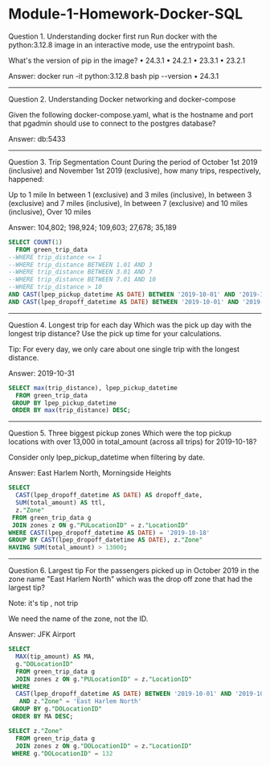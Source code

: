 # Module-1-Homework-Docker-SQL

Question 1. Understanding docker first run Run docker with the python:3.12.8 image in an interactive mode, use the entrypoint bash.

What's the version of pip in the image?
•	24.3.1
•	24.2.1
•	23.3.1
•	23.2.1

Answer: 
docker run -it python:3.12.8 bash
pip --version
•	24.3.1

-----------------------------------------------------------------------------------------------------------------------------------------
Question 2. Understanding Docker networking and docker-compose 

Given the following docker-compose.yaml, what is the hostname and port that pgadmin should use to connect to the postgres database?

Answer:
db:5433

-----------------------------------------------------------------------------------------------------------------------------------------

Question 3. Trip Segmentation Count
During the period of October 1st 2019 (inclusive) and November 1st 2019 (exclusive), how many trips, respectively, happened:

Up to 1 mile
In between 1 (exclusive) and 3 miles (inclusive),
In between 3 (exclusive) and 7 miles (inclusive),
In between 7 (exclusive) and 10 miles (inclusive),
Over 10 miles

Answer: 104,802; 198,924; 109,603; 27,678; 35,189
```sql
SELECT COUNT(1)
  FROM green_trip_data
--WHERE trip_distance <= 1
--WHERE trip_distance BETWEEN 1.01 AND 3
--WHERE trip_distance BETWEEN 3.01 AND 7
--WHERE trip_distance BETWEEN 7.01 AND 10
--WHERE trip_distance > 10
AND CAST(lpep_pickup_datetime AS DATE) BETWEEN '2019-10-01' AND '2019-10-31'
AND CAST(lpep_dropoff_datetime AS DATE) BETWEEN '2019-10-01' AND '2019-10-31';

```````

-----------------------------------------------------------------------------------------------------------------------------------------

Question 4. Longest trip for each day
Which was the pick up day with the longest trip distance? Use the pick up time for your calculations.

Tip: For every day, we only care about one single trip with the longest distance.

Answer: 
2019-10-31
```sql
SELECT max(trip_distance), lpep_pickup_datetime
  FROM green_trip_data
 GROUP BY lpep_pickup_datetime
 ORDER BY max(trip_distance) DESC;
```````
-----------------------------------------------------------------------------------------------------------------------------------------

Question 5. Three biggest pickup zones
Which were the top pickup locations with over 13,000 in total_amount (across all trips) for 2019-10-18?

Consider only lpep_pickup_datetime when filtering by date.

Answer: East Harlem North, Morningside Heights
```sql
SELECT 
  CAST(lpep_dropoff_datetime AS DATE) AS dropoff_date, 
  SUM(total_amount) AS ttl, 
  z."Zone"
 FROM green_trip_data g
 JOIN zones z ON g."PULocationID" = z."LocationID"
WHERE CAST(lpep_dropoff_datetime AS DATE) = '2019-10-18'
GROUP BY CAST(lpep_dropoff_datetime AS DATE), z."Zone"
HAVING SUM(total_amount) > 13000;
```````
-----------------------------------------------------------------------------------------------------------------------------------------

Question 6. Largest tip
For the passengers picked up in October 2019 in the zone name "East Harlem North" which was the drop off zone that had the largest tip?

Note: it's tip , not trip

We need the name of the zone, not the ID.

Answer:  JFK Airport
```sql
SELECT 
  MAX(tip_amount) AS MA, 
  g."DOLocationID"
  FROM green_trip_data g
  JOIN zones z ON g."PULocationID" = z."LocationID"
 WHERE 
  CAST(lpep_dropoff_datetime AS DATE) BETWEEN '2019-10-01' AND '2019-10-31'
   AND z."Zone" = 'East Harlem North'
 GROUP BY g."DOLocationID"
 ORDER BY MA DESC;

SELECT z."Zone"
  FROM green_trip_data g
  JOIN zones z ON g."DOLocationID" = z."LocationID"
 WHERE g."DOLocationID" = 132
```````


